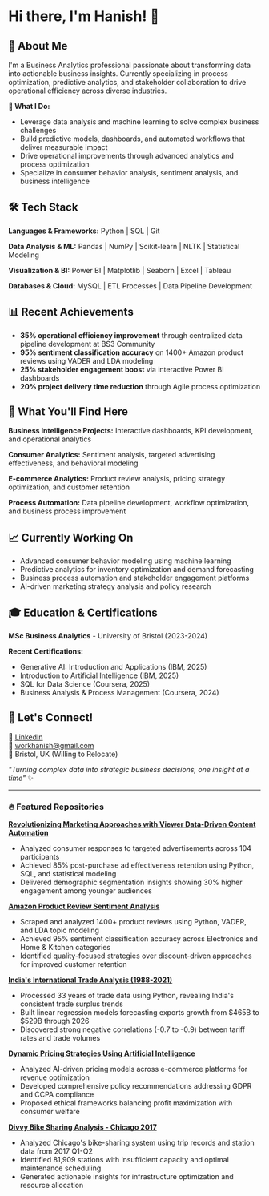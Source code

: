 # Hi there, I'm Hanish! 👋

## 🚀 About Me
I'm a Business Analytics professional passionate about transforming data into actionable business insights. Currently specializing in process optimization, predictive analytics, and stakeholder collaboration to drive operational efficiency across diverse industries.

**🎯 What I Do:**
- Leverage data analysis and machine learning to solve complex business challenges
- Build predictive models, dashboards, and automated workflows that deliver measurable impact
- Drive operational improvements through advanced analytics and process optimization
- Specialize in consumer behavior analysis, sentiment analysis, and business intelligence

## 🛠️ Tech Stack

**Languages & Frameworks:** Python | SQL | Git

**Data Analysis & ML:** Pandas | NumPy | Scikit-learn | NLTK | Statistical Modeling

**Visualization & BI:** Power BI | Matplotlib | Seaborn | Excel | Tableau

**Databases & Cloud:** MySQL | ETL Processes | Data Pipeline Development

## 📊 Recent Achievements
- **35% operational efficiency improvement** through centralized data pipeline development at BS3 Community
- **95% sentiment classification accuracy** on 1400+ Amazon product reviews using VADER and LDA modeling
- **25% stakeholder engagement boost** via interactive Power BI dashboards
- **20% project delivery time reduction** through Agile process optimization

## 🌟 What You'll Find Here

**Business Intelligence Projects:** Interactive dashboards, KPI development, and operational analytics

**Consumer Analytics:** Sentiment analysis, targeted advertising effectiveness, and behavioral modeling  

**E-commerce Analytics:** Product review analysis, pricing strategy optimization, and customer retention

**Process Automation:** Data pipeline development, workflow optimization, and business process improvement

## 📈 Currently Working On
- Advanced consumer behavior modeling using machine learning
- Predictive analytics for inventory optimization and demand forecasting
- Business process automation and stakeholder engagement platforms
- AI-driven marketing strategy analysis and policy research

## 🎓 Education & Certifications
**MSc Business Analytics** - University of Bristol (2023-2024)

**Recent Certifications:**
- Generative AI: Introduction and Applications (IBM, 2025)
- Introduction to Artificial Intelligence (IBM, 2025) 
- SQL for Data Science (Coursera, 2025)
- Business Analysis & Process Management (Coursera, 2024)

## 🤝 Let's Connect!
💼 [LinkedIn](https://www.linkedin.com/in/hanish-roshan-r-b2b7a3119)  
📧 workhanish@gmail.com  
📍 Bristol, UK (Willing to Relocate)

*"Turning complex data into strategic business decisions, one insight at a time"* ✨

---

### 🔥 Featured Repositories

**[Revolutionizing Marketing Approaches with Viewer Data-Driven Content Automation](link-to-repo)**
- Analyzed consumer responses to targeted advertisements across 104 participants
- Achieved 85% post-purchase ad effectiveness retention using Python, SQL, and statistical modeling
- Delivered demographic segmentation insights showing 30% higher engagement among younger audiences

**[Amazon Product Review Sentiment Analysis](link-to-repo)**
- Scraped and analyzed 1400+ product reviews using Python, VADER, and LDA topic modeling
- Achieved 95% sentiment classification accuracy across Electronics and Home & Kitchen categories
- Identified quality-focused strategies over discount-driven approaches for improved customer retention

**[India's International Trade Analysis (1988-2021)](link-to-repo)**
- Processed 33 years of trade data using Python, revealing India's consistent trade surplus trends
- Built linear regression models forecasting exports growth from $465B to $529B through 2026
- Discovered strong negative correlations (-0.7 to -0.9) between tariff rates and trade volumes

**[Dynamic Pricing Strategies Using Artificial Intelligence](link-to-repo)**
- Analyzed AI-driven pricing models across e-commerce platforms for revenue optimization
- Developed comprehensive policy recommendations addressing GDPR and CCPA compliance
- Proposed ethical frameworks balancing profit maximization with consumer welfare

**[Divvy Bike Sharing Analysis - Chicago 2017](link-to-repo)**
- Analyzed Chicago's bike-sharing system using trip records and station data from 2017 Q1-Q2
- Identified 81,909 stations with insufficient capacity and optimal maintenance scheduling
- Generated actionable insights for infrastructure optimization and resource allocation
